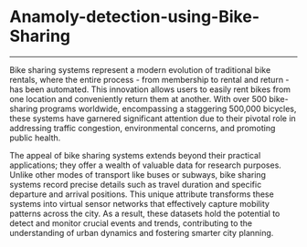 # Anamoly-detection-using-Bike-Sharing
---

Bike sharing systems represent a modern evolution of traditional bike rentals, where the entire process - from membership to rental and return - has been automated. This innovation allows users to easily rent bikes from one location and conveniently return them at another. With over 500 bike-sharing programs worldwide, encompassing a staggering 500,000 bicycles, these systems have garnered significant attention due to their pivotal role in addressing traffic congestion, environmental concerns, and promoting public health.

The appeal of bike sharing systems extends beyond their practical applications; they offer a wealth of valuable data for research purposes. Unlike other modes of transport like buses or subways, bike sharing systems record precise details such as travel duration and specific departure and arrival positions. This unique attribute transforms these systems into virtual sensor networks that effectively capture mobility patterns across the city. As a result, these datasets hold the potential to detect and monitor crucial events and trends, contributing to the understanding of urban dynamics and fostering smarter city planning.
